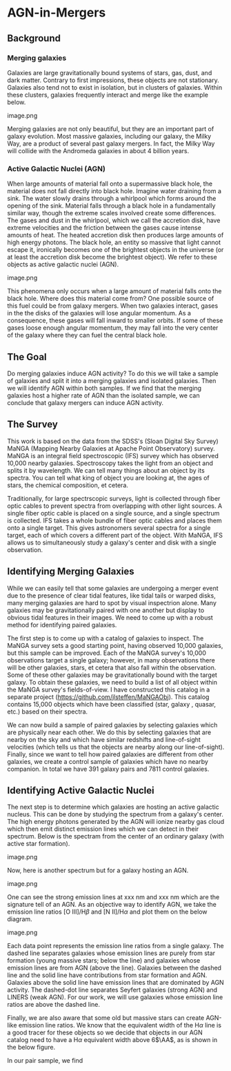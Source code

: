 # AGN-in-Mergers

## Background

### Merging galaxies
Galaxies are large gravitationally bound systems of stars, gas, dust, and dark matter. Contrary to first impressions, these objects are not stationary. Galaxies also tend not to exist in isolation, but in clusters of galaxies. Within these clusters, galaxies frequently interact and merge like the example below. 

image.png

Merging galaxies are not only beautiful, but they are an important part of galaxy evolution. Most massive galaxies, including our galaxy, the Milky Way, are a product of several past galaxy mergers. In fact, the Milky Way will collide with the Andromeda galaxies in about 4 billion years. 

### Active Galactic Nuclei (AGN)
When large amounts of material fall onto a supermassive black hole, the material does not fall directly into black hole. Imagine water draining from a sink. The water slowly drains through a whirlpool which forms around the opening of the sink. Material falls through a black hole in a fundamentally similar way, though the extreme scales involved create some differences. The gases and dust in the whirlpool, which we call the accretion disk, have extreme velocities and the friction between the gases cause intense amounts of heat. The heated accretion disk then produces large amounts of high energy photons. The black hole, an entity so massive that light cannot escape it, ironically becomes one of the brightest objects in the universe (or at least the accretion disk become the brightest object). We refer to these objects as active galactic nuclei (AGN). 

image.png

This phenomena only occurs when a large amount of material falls onto the black hole. Where does this material come from? One possible source of this fuel could be from galaxy mergers. When two galaxies interact, gases in the the disks of the galaxies will lose angular momentum. As a consequence, these gases will fall inward to smaller orbits. If some of these gases loose enough angular momentum, they may fall into the very center of the galaxy where they can fuel the central black hole. 

## The Goal
Do merging galaxies induce AGN activity? To do this we will take a sample of galaxies and split it into a merging galaxies and isolated galaxies. Then we will identify AGN within both samples. If we find that the merging galaxies host a higher rate of AGN than the isolated sample, we can conclude that galaxy mergers can induce AGN activity. 

## The Survey

This work is based on the data from the SDSS's (Sloan Digital Sky Survey) MaNGA (Mapping Nearby Galaxies at Apache Point Observatory) survey. MaNGA is an integral field spectroscopic (IFS) survey which has observed 10,000 nearby galaxies. Spectroscopy takes the light from an object and splits it by wavelength. We can tell many things about an object by its spectra. You can tell what king of object you are looking at, the ages of stars, the chemical composition, et cetera. 

Traditionally, for large spectrscopic surveys, light is collected through fiber optic cables to prevent spectra from overlapping with other light sources. A single fiber optic cable is placed on a single source, and a single spectrum is collected. IFS takes a whole bundle of fiber optic cables and places them onto a single target. This gives astronomers several spectra for a single target, each of which covers a different part of the object. With MaNGA, IFS allows us to simultaneously study a galaxy's center and disk with a single observation. 

## Identifying Merging Galaxies

While we can easily tell that some galaxies are undergoing a merger event due to the presence of clear tidal features, like tidal tails or warped disks, many merging galaxies are hard to spot by visual inspectrion alone. Many galaxies may be gravitationally paired with one another but display to obvious tidal features in their images. We need to come up with a robust method for identifying paired galaxies. 

The first step is to come up with a catalog of galaxies to inspect. The MaNGA survey sets a good starting point, having observed 10,000 galaxies, but this sample can be improved. Each of the MaNGA survey's 10,000 observations target a single galaxy; however, in many observations there will be other galaxies, stars, et cetera that also fall within the observation. Some of these other galaxies may be gravitationally bound with the target galaxy. To obtain these galaxies, we need to build a list of all object within the MaNGA survey's fields-of-view. I have constructed this catalog in a separate project (https://github.com/jlsteffen/MaNGAObj). This catalog contains 15,000 objects which have been classified (star, galaxy , quasar, etc.) based on their spectra. 

We can now build a sample of paired galaxies by selecting galaxies which are physically near each other. We do this by selecting galaxies that are nearby on the sky and which have similar redshifts and line-of-sight velocities (which tells us that the objects are nearby along our line-of-sight). Finally, since we want to tell how paired galaxies are different from other galaxies, we create a control sample of galaxies which have no nearby companion. In total we have 391 galaxy pairs and 7811 control galaxies.

## Identifying Active Galactic Nuclei

The next step is to determine which galaxies are hosting an active galactic nucleus. This can be done by studying the spectrum from a galaxy's center. The high energy photons generated by the AGN will ionize nearby gas cloud which then emit distinct emission lines which we can detect in their spectrum. Below is the spectram from the center of an ordinary galaxy (with active star formation).

image.png

Now, here is another spectrum but for a galaxy hosting an AGN.

image.png

One can see the strong emission lines at xxx nm and xxx nm which are the signature tell of an AGN. As an objective way to identify AGN, we take the emission line ratios [O III]/H$\beta$ and [N II]/H$\alpha$ and plot them on the below diagram. 

image.png

Each data point represents the emission line ratios from a single galaxy. The dashed line separates galaxies whose emission lines are purely from star formation (young massive stars; below the line) and galaxies whose emission lines are from AGN (above the line). Galaxies between the dashed line and the solid line have contributions from star formation and AGN. Galaxies above the solid line have emission lines that are dominated by AGN activity. The dashed-dot line separates Seyfert galaxies (strong AGN) and LINERS (weak AGN). For our work, we will use galaxies whose emission line ratios are above the dashed line. 

Finally, we are also aware that some old but massive stars can create AGN-like emission line ratios. We know that the equivalent width of the H$\alpha$ line is a good tracer for these objects so we decide that objects in our AGN catalog need to have a H$\alpha$ equivalent width above 6$\AA$, as is shown in the below figure.

In our pair sample, we find 
